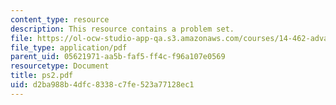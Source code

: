 ```yaml
---
content_type: resource
description: This resource contains a problem set.
file: https://ol-ocw-studio-app-qa.s3.amazonaws.com/courses/14-462-advanced-macroeconomics-ii-spring-2007/d2ba988b4dfc8338c7fe523a77128ec1_ps2.pdf
file_type: application/pdf
parent_uid: 05621971-aa5b-faf5-ff4c-f96a107e0569
resourcetype: Document
title: ps2.pdf
uid: d2ba988b-4dfc-8338-c7fe-523a77128ec1
---
```

